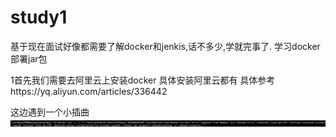 # study1
基于现在面试好像都需要了解docker和jenkis,话不多少,学就完事了. 学习docker部署jar包

1首先我们需要去阿里云上安装docker 
 具体安装阿里云都有 具体参考https://yq.aliyun.com/articles/336442
 
这边遇到一个小插曲 
![image](https://github.com/Ashen002/study1/blob/master/images/image.png)

